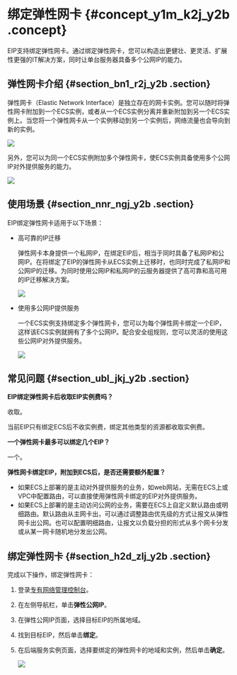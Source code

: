 # 绑定弹性网卡 {#concept_y1m_k2j_y2b .concept}

EIP支持绑定弹性网卡。通过绑定弹性网卡，您可以构造出更健壮、更灵活、扩展性更强的IT解决方案，同时让单台服务器具备多个公网IP的能力。

## 弹性网卡介绍 {#section_bn1_r2j_y2b .section}

弹性网卡（Elastic Network Interface）是独立存在的网卡实例。您可以随时将弹性网卡附加到一个ECS实例，或者从一个ECS实例分离并重新附加到另一个ECS实例上。当您将一个弹性网卡从一个实例移动到另一个实例后，网络流量也会导向到新的实例。

![](http://static-aliyun-doc.oss-cn-hangzhou.aliyuncs.com/assets/img/18789/153544018810404_zh-CN.png)

另外，您可以为同一个ECS实例附加多个弹性网卡，使ECS实例具备使用多个公网IP对外提供服务的能力。

![](http://static-aliyun-doc.oss-cn-hangzhou.aliyuncs.com/assets/img/18789/153544018810407_zh-CN.png)

## 使用场景 {#section_nnr_ngj_y2b .section}

EIP绑定弹性网卡适用于以下场景：

-   高可靠的IP迁移

    弹性网卡本身提供一个私网IP，在绑定EIP后，相当于同时具备了私网IP和公网IP。在将绑定了EIP的弹性网卡从ECS实例上迁移时，也同时完成了私网IP和公网IP的迁移。为同时使用公网IP和私网IP的云服务器提供了高可靠和高可用的IP迁移解决方案。

    ![](http://static-aliyun-doc.oss-cn-hangzhou.aliyuncs.com/assets/img/18789/153544018810409_zh-CN.png)

-   使用多公网IP提供服务

    一个ECS实例支持绑定多个弹性网卡，您可以为每个弹性网卡绑定一个EIP，这样该ECS实例就拥有了多个公网IP。配合安全组规则，您可以灵活的使用这些公网IP对外提供服务。

    ![](http://static-aliyun-doc.oss-cn-hangzhou.aliyuncs.com/assets/img/18789/153544018810410_zh-CN.png)


## 常见问题 {#section_ubl_jkj_y2b .section}

**EIP绑定弹性网卡后收取EIP实例费吗？**

收取。

当前EIP只有绑定ECS后不收实例费，绑定其他类型的资源都收取实例费。

**一个弹性网卡最多可以绑定几个EIP？**

一个。

**弹性网卡绑定EIP，附加到ECS后，是否还需要额外配置？**

-   如果ECS上部署的是主动对外提供服务的业务，如web网站，无需在ECS上或VPC中配置路由，可以直接使用弹性网卡绑定的EIP对外提供服务。
-   如果ECS上部署的是主动访问公网的业务，需要在ECS上自定义默认路由或明细路由。默认路由从主网卡出，可以通过调整路由优先级的方式让报文从弹性网卡出公网。也可以配置明细路由，让报文以负载分担的形式从多个网卡分发或从某一网卡随机地分发出公网。

## 绑定弹性网卡 {#section_h2d_zlj_y2b .section}

完成以下操作，绑定弹性网卡：

1.  登录[专有网络管理控制台](https://vpcnext.console.aliyun.com)。
2.  在左侧导航栏，单击**弹性公网IP**。
3.  在弹性公网IP页面，选择目标EIP的所属地域。
4.  找到目标EIP，然后单击**绑定**。
5.  在后端服务实例页面，选择要绑定的弹性网卡的地域和实例，然后单击**确定**。

    ![](http://static-aliyun-doc.oss-cn-hangzhou.aliyuncs.com/assets/img/18789/153544018810411_zh-CN.png)


